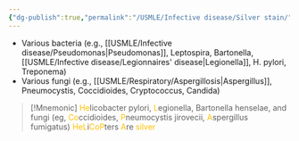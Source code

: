 ```yaml
---
{"dg-publish":true,"permalink":"/USMLE/Infective disease/Silver stain/"}
---
```


- Various bacteria (e.g., [[USMLE/Infective disease/Pseudomonas\|Pseudomonas]], Leptospira, Bartonella, [[USMLE/Infective disease/Legionnaires' disease\|Legionella]], H. pylori, Treponema)
- Various fungi (e.g., [[USMLE/Respiratory/Aspergillosis\|Aspergillus]], Pneumocystis, Coccidioides, Cryptococcus, Candida)

>[!Mnemonic] 
><font color="#ffc000">He</font>licobacter pylori, <font color="#ffc000">L</font>egionella, Bartonella henselae, and fungi (eg, <font color="#ffc000">Co</font>ccidioides, <font color="#ffc000">P</font>neumocystis jirovecii, <font color="#ffc000">A</font>spergillus fumigatus)
><font color="#ffc000">HeL</font>i<font color="#ffc000">CoP</font>ters <font color="#ffc000">A</font>re <font color="#ffc000">silver</font>
